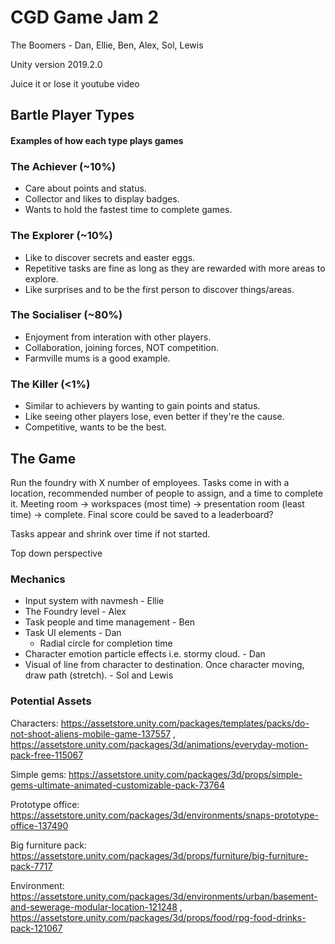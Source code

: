 # CGD Game Jam 2

The Boomers - Dan, Ellie, Ben, Alex, Sol, Lewis

Unity version 2019.2.0

Juice it or lose it youtube video

## 
## Bartle Player Types

#### Examples of how each type plays games

### The Achiever (~10%)
- Care about points and status.
- Collector and likes to display badges.
- Wants to hold the fastest time to complete games.

### The Explorer (~10%)
- Like to discover secrets and easter eggs.
- Repetitive tasks are fine as long as they are rewarded with more areas to explore.
- Like surprises and to be the first person to discover things/areas.

### The Socialiser (~80%)
- Enjoyment from interation with other players.
- Collaboration, joining forces, NOT competition.
- Farmville mums is a good example.

### The Killer (<1%)
- Similar to achievers by wanting to gain points and status.
- Like seeing other players lose, even better if they're the cause.
- Competitive, wants to be the best.

## 
## The Game

Run the foundry with X number of employees. Tasks come in with a location, recommended number of people to assign, and a time to complete it. Meeting room -> workspaces (most time) -> presentation room (least time) -> complete. Final score could be saved to a leaderboard?

Tasks appear and shrink over time if not started.

Top down perspective

### Mechanics

- Input system with navmesh - Ellie
- The Foundry level - Alex
- Task people and time management - Ben
- Task UI elements - Dan
  - Radial circle for completion time
- Character emotion particle effects i.e. stormy cloud. - Dan
- Visual of line from character to destination. Once character moving, draw path (stretch). - Sol and Lewis 
 
### Potential Assets

Characters: https://assetstore.unity.com/packages/templates/packs/do-not-shoot-aliens-mobile-game-137557 , https://assetstore.unity.com/packages/3d/animations/everyday-motion-pack-free-115067

Simple gems: https://assetstore.unity.com/packages/3d/props/simple-gems-ultimate-animated-customizable-pack-73764

Prototype office: https://assetstore.unity.com/packages/3d/environments/snaps-prototype-office-137490

Big furniture pack: https://assetstore.unity.com/packages/3d/props/furniture/big-furniture-pack-7717

Environment: https://assetstore.unity.com/packages/3d/environments/urban/basement-and-sewerage-modular-location-121248 , https://assetstore.unity.com/packages/3d/props/food/rpg-food-drinks-pack-121067
